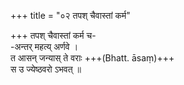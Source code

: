 +++
title = "०२ तपश् चैवास्तां कर्म"

+++
तपश् चैवास्तां कर्म च-  
-अन्तर् महत्य् अर्णवे ।  
त आसन् जन्यास् ते वराः +++(Bhatt. āsaṃ)+++  
स उ ज्येष्ठवरो ऽभवत् ॥